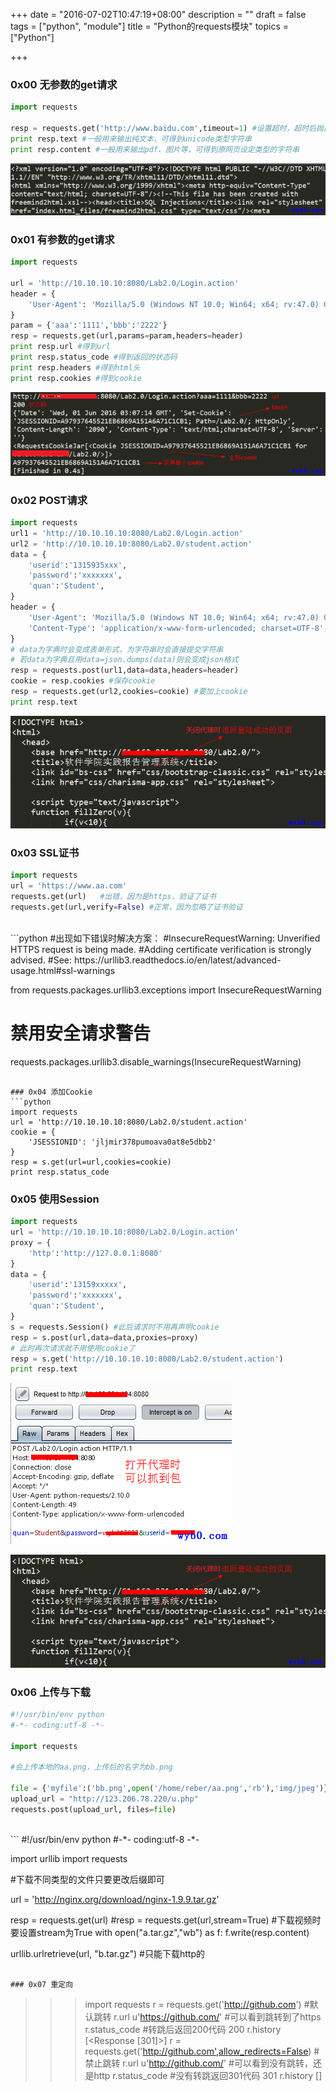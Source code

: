 +++
date = "2016-07-02T10:47:19+08:00"
description = ""
draft = false
tags = ["python", "module"]
title = "Python的requests模块"
topics = ["Python"]

+++

### 0x00 无参数的get请求
```python
import requests

resp = requests.get('http://www.baidu.com',timeout=1) #设置超时，超时后抛出timeout错误
print resp.text #一般用来输出纯文本，可得到unicode类型字符串
print resp.content #一般用来输出pdf、图片等，可得到原网页设定类型的字符串
```
![requests得到html源码](/img/post/requests_text.png)

### 0x01 有参数的get请求
```python
import requests

url = 'http://10.10.10.10:8080/Lab2.0/Login.action'
header = {
    'User-Agent': 'Mozilla/5.0 (Windows NT 10.0; Win64; x64; rv:47.0) Gecko/20100101 Firefox/47.0',
}
param = {'aaa':'1111','bbb':'2222'}
resp = requests.get(url,params=param,headers=header)
print resp.url #得到url
print resp.status_code #得到返回的状态码
print resp.headers #得到html头
print resp.cookies #得到cookie
```
![有参数的get请求](/img/post/requests_get_params.png)

### 0x02 POST请求
```python
import requests
url1 = 'http://10.10.10.10:8080/Lab2.0/Login.action'
url2 = 'http://10.10.10.10:8080/Lab2.0/student.action'
data = {
    'userid':'1315935xxx',
    'password':'xxxxxxx',
    'quan':'Student',
}
header = {
    'User-Agent': 'Mozilla/5.0 (Windows NT 10.0; Win64; x64; rv:47.0) Gecko/20100101 Firefox/47.0',
    'Content-Type': 'application/x-www-form-urlencoded; charset=UTF-8',
}
# data为字典时会变成表单形式，为字符串时会直接提交字符串
# 若data为字典且用data=json.dumps(data)则会变成json格式
resp = requests.post(url1,data=data,headers=header)
cookie = resp.cookies #保存cookie
resp = requests.get(url2,cookies=cookie) #要加上cookie
print resp.text
```
![post登陆后带cookie访问页面](/img/post/requests_post.png)

### 0x03 SSL证书
```python
import requests
url = 'https://www.aa.com'
requests.get(url)   #出错，因为是https，验证了证书
requests.get(url,verify=False) #正常，因为忽略了证书验证
```
<br>
```python
#出现如下错误时解决方案：
#InsecureRequestWarning: Unverified HTTPS request is being made. 
#Adding certificate verification is strongly advised. 
#See: https://urllib3.readthedocs.io/en/latest/advanced-usage.html#ssl-warnings

from requests.packages.urllib3.exceptions import InsecureRequestWarning
# 禁用安全请求警告
requests.packages.urllib3.disable_warnings(InsecureRequestWarning)
```

### 0x04 添加Cookie
```python
import requests
url = 'http://10.10.10.10:8080/Lab2.0/student.action'
cookie = {
    'JSESSIONID': 'jljmir378pumoava0at8e5dbb2'
}
resp = s.get(url=url,cookies=cookie)
print resp.status_code
```

### 0x05 使用Session
```python
import requests
url = 'http://10.10.10.10:8080/Lab2.0/Login.action'
proxy = {
    'http':'http://127.0.0.1:8080'
}
data = {
    'userid':'13159xxxxx',
    'password':'xxxxxxx',
    'quan':'Student',
}
s = requests.Session() #此后请求时不用再声明cookie
resp = s.post(url,data=data,proxies=proxy)
# 此时再次请求就不用使用cookie了
resp = s.get('http://10.10.10.10:8080/Lab2.0/student.action')
print resp.text
```
![post登陆后带cookie访问页面](/img/post/requests_proxies.png)

![post登陆后带cookie访问页面](/img/post/requests_post.png)

### 0x06 上传与下载
```python
#!/usr/bin/env python
#-*- coding:utf-8 -*-

import requests

#会上传本地的aa.png，上传后的名字为bb.png

file = {'myfile':('bb.png',open('/home/reber/aa.png','rb'),'img/jpeg')}
upload_url = "http://123.206.78.220/u.php"
requests.post(upload_url, files=file)
```
<br>
```
#!/usr/bin/env python
#-*- coding:utf-8 -*-

import urllib
import requests

#下载不同类型的文件只要更改后缀即可

url = 'http://nginx.org/download/nginx-1.9.9.tar.gz'

resp = requests.get(url)
#resp = requests.get(url,stream=True) #下载视频时要设置stream为True
with open("a.tar.gz","wb") as f:
    f.write(resp.content)

urllib.urlretrieve(url, "b.tar.gz") #只能下载http的
```

### 0x07 重定向
```
>>> import requests
>>> r = requests.get('http://github.com') #默认跳转
>>> r.url
u'https://github.com/' #可以看到跳转到了https
>>> r.status_code #转跳后返回200代码
200
>>> r.history
[<Response [301]>]
>>> r = requests.get('http://github.com',allow_redirects=False) #禁止跳转
>>> r.url
u'http://github.com/' #可以看到没有跳转，还是http
>>> r.status_code #没有转跳返回301代码
301
>>> r.history
[]
```
